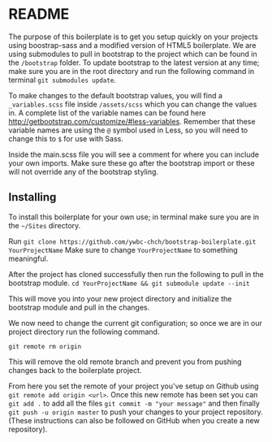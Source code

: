 # README

The purpose of this boilerplate is to get you setup quickly on your projects using boostrap-sass and a modified version of HTML5 boilerplate.
We are using submodules to pull in bootstrap to the project which can be found in the `/bootstrap` folder.
To update bootstrap to the latest version at any time; make sure you are in the root directory and run the following command in terminal `git submodules update`.

To make changes to the default bootstrap values, you will find a `_variables.scss` file inside `/assets/scss` which you can change the values in. A complete list of the variable names can be found here http://getbootstrap.com/customize/#less-variables. Remember that these variable names are using the `@` symbol used in Less, so you will need to change this to `$` for use with Sass.

Inside the main.scss file you will see a comment for where you can include your own imports. Make sure these go after the bootstrap import or these will not override any of the bootstrap styling.

## Installing

To install this boilerplate for your own use; in terminal make sure you are in the `~/Sites` directory.

Run `git clone https://github.com/ywbc-chch/bootstrap-boilerplate.git YourProjectName`
Make sure to change `YourProjectName` to something meaningful.

After the project has cloned successfully then run the following to pull in the bootstrap module.
`cd YourProjectName && git submodule update --init`

This will move you into your new project directory and initialize the bootstrap module and pull in the changes.

We now need to change the current git configuration; so once we are in our project directory run the following command.

`git remote rm origin`

This will remove the old remote branch and prevent you from pushing changes back to the boilerplate project.

From here you set the remote of your project you've setup on Github using `git remote add origin <url>`.
Once this new remote has been set you can `git add .` to add all the files `git commit -m "your message"` and then finally `git push -u origin master` to push your changes to your project repository. (These instructions can also be followed on GitHub when you create a new repository). 